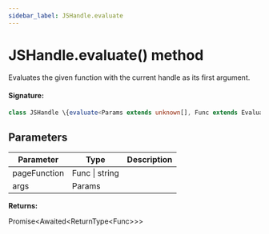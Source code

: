```yaml
---
sidebar_label: JSHandle.evaluate
---
```


# JSHandle.evaluate() method

Evaluates the given function with the current handle as its first argument.

#### Signature:

```typescript
class JSHandle \{evaluate<Params extends unknown[], Func extends EvaluateFuncWith<T, Params> = EvaluateFuncWith<T, Params>>(pageFunction: Func | string, ...args: Params): Promise<Awaited<ReturnType<Func>>>;\}
```

## Parameters

| Parameter    | Type           | Description |
| ------------ | -------------- | ----------- |
| pageFunction | Func \| string |             |
| args         | Params         |             |

**Returns:**

Promise&lt;Awaited&lt;ReturnType&lt;Func&gt;&gt;&gt;
